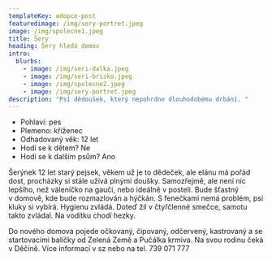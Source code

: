 ```yaml
---
templateKey: adopce-post
featuredimage: /img/sery-portret.jpeg
image: /img/spolecne1.jpeg
title: Šery
heading: Šery hledá domov
intro:
  blurbs:
    - image: /img/seri-dalka.jpeg
    - image: /img/seri-brisko.jpeg
    - image: /img/spolecne2.jpeg
    - image: /img/sery-portret.jpeg
description: "Psí dědoušek, který nepohrdne dlouhodobému drbání. "
---
```

* Pohlaví: pes
* Plemeno: kříženec
* Odhadovaný věk: 12 let
* Hodí se k dětem? Ne
* Hodí se k dalším psům? Ano

Šerýnek 12 let starý pejsek, věkem už je to dědeček, ale elánu má pořád dost, procházky si stále užívá plnými doušky. Samozřejmě, ale není nic lepšího, než váleníčko na gauči, nebo ideálně v posteli. Bude šťastný v domově, kde bude rozmazlován a hýčkán. S fenečkami nemá problém, psí kluky si vybírá. Hygienu zvládá. Doteď žil v čtyřčlenné smečce, samotu takto zvládal. Na vodítku chodí hezky.

Do nového domova pojede očkovaný, čipovaný, odčervený, kastrovaný a se startovacími balíčky od Zelená Země a Pučálka krmiva. Na svou rodinu čeká v Děčíně. Více informací v sz nebo na tel. 739 071 777